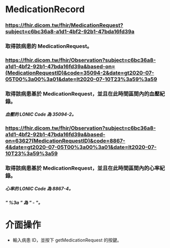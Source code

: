 # MedicationRecord

### https://fhir.dicom.tw/fhir/MedicationRequest?subject=c6bc36a8-a1d1-4bf2-92b1-47bda16fd39a
### 取得該病患的 MedicationRequest。

### https://fhir.dicom.tw/fhir/Observation?subject=c6bc36a8-a1d1-4bf2-92b1-47bda16fd39a&based-on=(MedicationRequestID)&code=35094-2&date=gt2020-07-05T00%3a00%3a01&date=lt2020-07-10T23%3a59%3a59
### 取得該病患基於 MedicationRequest，並且在此時間區間內的血壓紀錄。
##### 血壓的 LONIC Code 為 35094-2。

### https://fhir.dicom.tw/fhir/Observation?subject=c6bc36a8-a1d1-4bf2-92b1-47bda16fd39a&based-on=63627(MedicationRequestID)&code=8867-4&date=gt2020-07-05T00%3a00%3a01&date=lt2020-07-10T23%3a59%3a59
### 取得該病患基於 MedicationRequest，並且在此時間區間內的心率紀錄。
##### 心率的 LONIC Code 為 8867-4。

##### " %3a " 為 " - "。

# 介面操作

* 輸入病患 ID，並按下 getMedicationRequest 的按鍵。
